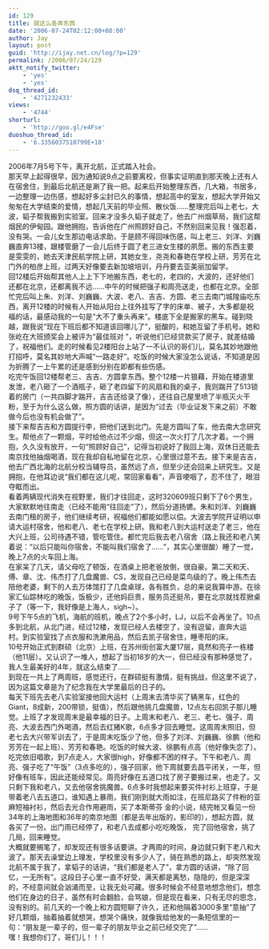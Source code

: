 ```yaml
---
id: 129
title: 就这么各奔东西
date: '2006-07-24T02:12:00+08:00'
author: Jay
layout: post
guid: 'http://ijay.net.cn/log/?p=129'
permalink: /2006/07/24/129
aktt_notify_twitter:
    - 'yes'
    - 'yes'
dsq_thread_id:
    - '4271232433'
views:
    - '4744'
shorturl:
    - 'http://goo.gl/e4Fse'
duoshuo_thread_id:
    - '6.3356037510799E+18'
---
```


<div>2006年7月5号下午，离开北航，正式踏入社会。</div>
<div></div>
<div>那天早上起得很早，因为通知说9点之前要离校，但事实证明直到那天晚上还有人在宿舍住，到最后北航还是涮了我一把。起来后开始整理东西，几大箱，书居多，一边整理一边伤感，想起好多尘封已久的事情，想起高中的室友，想起大学开始又匆匆在大学结束的爱情，想起几天前的毕业照、散伙饭……整理完后叫上老七，大波，韬子帮我搬到实验室。回来才没多久韬子就走了，他去广州烟草局，我们这帮烟民的伊甸园。跟他拥抱，告诉他在广州照顾好自己，不然别回来见我！强忍着，没有哭。一会儿女生那边电话求助，于是顾不得回味伤感，叫上老三、刘洋、刘巍巍直奔13楼，跟楼管磨了一会儿后终于圆了老三进女生楼的夙愿。搬的东西主要是雯雯的，她去天津民航学院上研，其她女生，尧尧和春艳在学校上研，芳芳在北门外的柏彦上班，过两天好像要去新加坡培训，丹丹要去亚美丽加留学。</div>
<div></div>
<div>回12楼后开始帮其他人上上下下地搬东西，老七的，老四的，大波的，还好他们还都在北京，还都离我不远……中午的时候把强子和周亮送走，也都在北京。全部忙完后叫上朱、刘洋、刘巍巍、大波、老八、吉吉、方圆、老三去南门城隍庙吃东西，离开12楼的时候有人开始从阳台上往外挂写了字的床单、被子，大多都是祝福的话，最感动我的一句是“大不了重头再来”。楼底下全是搬家的黑车。碰到晓越，跟我说“现在下班后都不知道该回哪儿了”，挺酸的，和她互留了手机号。她和张屹在大班颁奖会上被评为“最佳班对 ”，听说他们已经贷款买了房子，就差结婚了，祝福他们。走的时候看见2楼阳台上站了一不认识的哥们儿，莫名其妙地跟他打招呼，莫名其妙地大声喊“一路走好”。吃饭的时候大家没怎么说话，不知道是因为折腾了一上午累的还是感到分别在即都有些伤感。</div>
<div></div>
<div>吃完午饭回12楼帮老三、吉吉、方圆拿东西。整个12楼一片狼藉，开始在楼道里发泄，老八砸了一个酒瓶子，砸了老四留下的风扇和我的桌子，我则踹开了513锁着的房门（一共四脚才踹开，吉吉还给录了像），还往自己屋里喷了半瓶灭火干粉，至于为什么这么做，照方圆的话讲，是因为“过去（毕业证发下来之前）不敢做今后也没有机会做了”。</div>
<div></div>
<div>接下来帮吉吉和方圆提行李，把他们送到北门。先是方圆叫了车，他去南大念研究生。帮他点了一颗烟，平时给他点过不少烟，但这一次火打了几次才着。一个拥抱，久久没有放开，一句“照顾好自己”，记得当初说好了我回上海，双休日还能去南京找他抽烟喝酒，现在我却自私地留在北京，心里很过意不去。接下来是吉吉，他去广西北海的北航分校当辅导员，虽然远了点，但至少还会回来上研究生。又是拥抱，在他耳边说“我们都在这儿呢，常回家看看”，声音哽咽了，忍不住了，眼泪夺眶而出。</div>
<div></div>
<div>看着两辆现代消失在视野里，我们才往回走，这时320609班只剩下了6个男生，大家默默地往南走（已经不能用“往回走”了），然后分道扬镳。朱和刘洋、刘巍巍去南门租的房子，他们继续考研，祝福他们都能如愿以偿。大波去学院开证明以申请大运村宿舍，他和老八、老七在学校上研。我和老八到大运村送走了老三，他在大兴上班，公司待遇不错，管吃管住。都忙完后我去老八宿舍（路上我还和老八笑着说：“以后只能叫你宿舍，不能叫我们宿舍了……”，其实心里很酸）睡了一觉，晚上7点的火车回上海。</div>
<div></div>
<div>在家呆了几天，请父母吃了顿饭，在酒桌上把老爸放倒，很自豪<img src="http://scjp.spaces.msn.com/mmm2006-07-07_16.32/rte/emoticons/smile_teeth.gif" alt="" />。第二天和天、傅、章、沈、伟杰打了几盘魔兽、CS，发现自己已经是菜鸟级的了。晚上伟杰去陪他老婆，剩下的人去万体馆打了几盘桌球，各有胜负，总的来说我算中游。在徐家汇仙踪林吃的晚饭，饭极少，还他妈巨贵，服务员还挺吊，要在北京就找茬掀桌子了（等一下，我好像是上海人，sigh~）。</div>
<div></div>
<div>9号下午5点的飞机，海航的班机，晚点了2个多小时，LJ，以后不会再坐了。10点多到北航，从北门进，经过12楼，发现已经人去楼空了，没有逗留，直奔大运村。到实验室找了点衣服和洗漱用品，然后去凯子宿舍住，睡枣阳的床。</div>
<div></div>
<div>10号开始正式到群硕（北京）上班，在苏州街创富大厦17层，竟然和亮子一栋楼（他11层）。又认识了一堆人，想起了当初18岁的大一，但已经没有那种感觉了，我人生最美好的4年，就这么结束了……</div>
<div></div>
<div>到现在一共上了两周班，感觉还行，在群硕挺有激情，挺有挑战，但这里不说了，因为这篇文章是为了纪念我在大学里最后的日子的。</div>
<div></div>
<div>每天下班先去老八实验室接他回大运村（上周末去清华买了辆黑车，红色的Giant，8成新，200带锁，挺值），然后跟他挑几盘魔兽，12点左右回凯子那儿睡觉。上班了才发现周末是最幸福的日子。上周末和老八、老三、老七、强子、周亮、大波去西门外喝酒，然后去红猪K歌，6点多才回去睡觉。这周周末照旧，但老七去大兴带军训去了，于是周末吃饭少了他，但多了刘洋、刘巍巍、徐鹏（他和芳芳在一起上班）、芳芳和春艳。吃饭的时候大波、徐鹏有点高（他好像失恋了）。吃完依旧唱歌，到7点走人，大家很high，好像都不困的样子。下午和老八、周亮、强子吃了“午饭”（3点多吃的），强子回家，他下周就要去昌平闭关，一年，但好像有班车，因此还能经常见。周亮好像在五道口找了房子要搬过来，也走了。又只剩下我和老八，又去他宿舍挑魔兽。6点多时我想起来要买件衬衫上班穿，于是带着老八去五道口，谁知遇上暴雨，我们刚到就大雨如注，在班尼路买了件粉的亚麻短袖衬衫，然后去光合作用避雨，买了本斯蒂芬 金的小说，结完帐又看见一份34年的上海地图和36年的南京地图（都是去年出版的，影印的），想起方圆，就各买了一份。出门雨已经停了，和老八去成都小吃吃晚饭， 完了回他宿舍，挑了几局，回来睡觉。</div>
<div></div>
<div>大概就要搁笔了，却发现还有很多话要讲。才两周的时间，身边就只剩下老八和大波了。那天去澡堂边上理发，学校里没有多少人了，骑在熟悉的路上，却突然发现北航不属于我了，拿韬子的话讲，“我们都是老人了”，拿方圆的话讲，“除了回忆，一无所有”。这段日子心里一直不好受，满天都是离愁，隐隐的，但是深深的，不经意间就会汹涌而至，让我无处可藏。很多时候会不经意地想念他们，想念他们在身边的日子，虽然有时会翻脸，会骂娘，但是现在看来，只有无尽的思念，没有别的。前几天的一个晚上和方圆短聊了许久，还和他隔着3000多里“意抽”了好几颗烟，抽着抽着就想哭，想哭个痛快，就像我给他发的一条短信里的一句：“朋友是一辈子的，但一辈子的朋友毕业之前已经交完了”……</div>
<div></div>
<div>嘿！我想你们了，哥们儿！！！</div>
